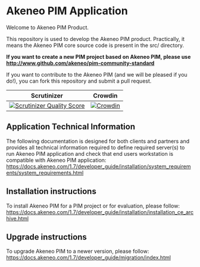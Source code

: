 Akeneo PIM Application
======================
Welcome to Akeneo PIM Product.

This repository is used to develop the Akeneo PIM product.
Practically, it means the Akeneo PIM core source code is present in the src/ directory.

**If you want to create a new PIM project based on Akeneo PIM, please use http://www.github.com/akeneo/pim-community-standard**

If you want to contribute to the Akeneo PIM (and we will be pleased if you do!), you can fork
this repository and submit a pull request.

Scrutinizer | Crowdin
----------- | -------
[![Scrutinizer Quality Score](https://scrutinizer-ci.com/g/akeneo/pim-community-dev/badges/quality-score.png?s=05ef3d5d2bbfae2f9a659060b21711d275f0c1ff)](https://scrutinizer-ci.com/g/akeneo/pim-community-dev/) | [![Crowdin](https://d322cqt584bo4o.cloudfront.net/akeneo/localized.svg)](https://crowdin.com/project/akeneo)

Application Technical Information
---------------------------------

The following documentation is designed for both clients and partners and provides all technical information required to define required server(s) to run Akeneo PIM application and check that end users workstation is compatible with Akeneo PIM application:
https://docs.akeneo.com/1.7/developer_guide/installation/system_requirements/system_requirements.html

Installation instructions
-------------------------

To install Akeneo PIM for a PIM project or for evaluation, please follow:
https://docs.akeneo.com/1.7/developer_guide/installation/installation_ce_archive.html

Upgrade instructions
--------------------

To upgrade Akeneo PIM to a newer version, please follow:
https://docs.akeneo.com/1.7/developer_guide/migration/index.html
